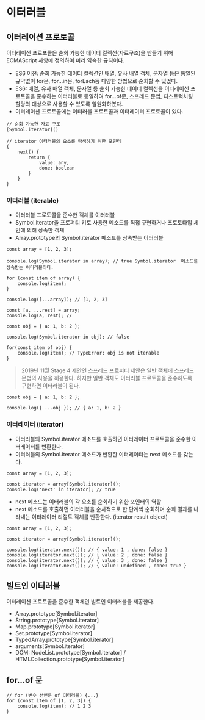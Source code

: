 # 이터러블

## 이터레이션 프로토콜

이터레이션 프로포콜은 순회 가능한 데이터 컬렉션(자료구조)을 만들기 위해 ECMAScript 사양에 정의하여 미리 약속한 규칙이다.

- ES6 이전: 순회 가능한 데이터 컬렉션인 배열, 유사 배열 객체, 문자열 등은 통일된 규약없이 for문, for...in문, forEach등 다양한 방법으로 순회할 수 있었다.
- ES6: 배열, 유사 배열 객체, 문자열 등 순회 가능한 데이터 컬렉션을 이터레이션 프로토콜을 준수하는 이터러블로 통일하여 for...of문, 스프레드 문법, 디스트럭처링 할당의 대상으로 사용할 수 있도록 일원화하였다.
- 이터레이션 프로토콜에는 이터러블 프로토콜과 이터레이터 프로토콜이 있다.

```
// 순회 가능한 자료 구조
[Symbol.iterator]()

// iterator 이터러블의 요소를 탐색하기 위한 포인터
{
    next() {
        return {
            value: any,
            done: boolean
        }
    }
}
```

### 이터러블 (iterable)

- 이터러블 프로토콜을 준수한 객체를 이터러블
- Symbol.iterator을 프로퍼티 키로 사용한 메소드를 직접 구현하거나 프로토타입 체인에 의해 상속한 객체
- Array.prototype의 Symbol.iterator 메소드를 상속받는 이터러블

```
const array = [1, 2, 3];

console.log(Symbol.iterator in array); // true Symbol.iterator  메소드를 상속받는 이터러블이다.

for (const item of array) {
    console.log(item);
}

console.log([...array]); // [1, 2, 3]

const [a, ...rest] = array;
console.log(a, rest); //
```

```
const obj = { a: 1, b: 2 };

console.log(Symbol.iterator in obj); // false

for(const item of obj) {
    console.log(item); // TypeError: obj is not iterable
}
```

> 2019년 11월 Stage 4 제안인 스프레드 프로퍼티 제안은 일반 객체에 스프레드 문법의 사용을 허용한다.
> 하지만 일반 객체도 이터러블 프로토콜을 준수하도록 구현하면 이터러블이 된다.

```
const obj = { a: 1, b: 2 };

console.log({ ...obj }); // { a: 1, b: 2 }
```

### 이터레이터 (iterator)

- 이터러블의 Symbol.iterator 메소드를 호출하면 이터레이터 프로토콜을 준수한 이터레이터를 반환한다.
- 이터러블의 Symbol.iterator 메소드가 반환한 이터레이터는 next 메소드를 갖는다.

```
const array = [1, 2, 3];

const iterator = array[Symbol.iterator]();
console.log('next' in iterator); // true
```

- next 메소드는 이터러블의 각 요소를 순회하기 위한 포인터의 역할
- next 메소드를 호출하면 이터러블을 순차적으로 한 단계씩 순회하며 순회 결과를 나타내는 이터레이터 리절트 객체를 반환한다. (iterator result object)

```
const array = [1, 2, 3];

const iterator = array[Symbol.iterator]();

console.log(iterator.next()); // { value: 1 , done: false }
console.log(iterator.next()); // { value: 2 , done: false }
console.log(iterator.next()); // { value: 3 , done: false }
console.log(iterator.next()); // { value: undefined , done: true }
```

## 빌트인 이터러블

이터레이션 프로토콜을 준수한 객체인 빌트인 이터러블을 제공한다.

- Array.prototype[Symbol.iterator]
- String.prototype[Symbol.iterator]
- Map.prototype[Symbol.iterator]
- Set.prototype[Symbol.iterator]
- TypedArray.prototype[Symbol.iterator]
- arguments[Symbol.iterator]
- DOM: NodeList.prototype[Symbol.iterator] / HTMLCollection.prototype[Symbol.iterator]

## for...of 문

```
// for (변수 선언문 of 이터러블) {...}
for (const item of [1, 2, 3]) {
    console.log(item); // 1 2 3
}

```
